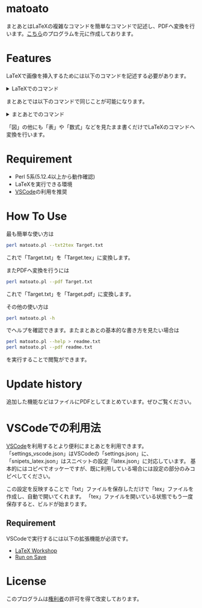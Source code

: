 # matoato

まとあとはLaTeXの複雑なコマンドを簡単なコマンドで記述し、PDFへ変換を行います。[こちら][matoato]のプログラムを元に作成しております。

# Features

LaTeXで画像を挿入するためには以下のコマンドを記述する必要があります。

<details><summary>LaTeXでのコマンド</summary><div>

```LaTeX
\begin{figure}[ht]
	\centering
	\includegraphics[width=1.0\hsize]{写真ファイル.png} \\
	\caption{キャプション}
	\label{ラベル}}
\end{figure}
```
</div></details>

まとあとでは以下のコマンドで同じことが可能になります。

<details><summary>まとあとでのコマンド</summary><div>

```
	図：キャプション（写真ファイル.png,ラベル,1.0倍,ここ）
```
</div></details>

「図」の他にも「表」や「数式」などを見たまま書くだけでLaTeXのコマンドへ変換を行います。

# Requirement

* Perl 5系(5.12.4以上から動作確認)
* LaTeXを実行できる環境
* [VSCode][VS]の利用を推奨

# How To Use

最も簡単な使い方は

```bash
perl matoato.pl --txt2tex Target.txt
```

これで「Target.txt」を「Target.tex」に変換します。

またPDFへ変換を行うには

```bash
perl matoato.pl --pdf Target.txt
```

これで「Target.txt」を「Target.pdf」に変換します。

その他の使い方は

```bash
perl matoato.pl -h
```

でヘルプを確認できます。またまとあとの基本的な書き方を見たい場合は

```bash
perl matoato.pl --help > readme.txt
perl matoato.pl --pdf readme.txt
```

を実行することで閲覧ができます。

# Update history

追加した機能などはファイルにPDFとしてまとめています。ぜひご覧ください。

# VSCodeでの利用法

[VSCode][VS]を利用するとより便利にまとあとを利用できます。
「settings_vscode.json」はVSCodeの「settings.json」に、「snipets_latex.json」はスニペットの設定「latex.json」に対応しています。
基本的にはコピペでオッケーですが、既に利用している場合には設定の部分のみコピペしてください。

この設定を反映することで「txt」ファイルを保存しただけで「tex」ファイルを作成し、自動で開いてくれます。
「tex」ファイルを開いている状態でもう一度保存すると、ビルドが始まります。

## Requirement

VSCodeで実行するには以下の拡張機能が必須です。

* [LaTeX Workshop](https://marketplace.visualstudio.com/items?itemName=James-Yu.latex-workshop)
* [Run on Save](https://marketplace.visualstudio.com/items?itemName=emeraldwalk.RunOnSave)

# License

このプログラムは[権利者][matoato]の許可を得て改変しております。



[matoato]:https://www.vector.co.jp/soft/win95/writing/se296642.html
[VS]:https://code.visualstudio.com
